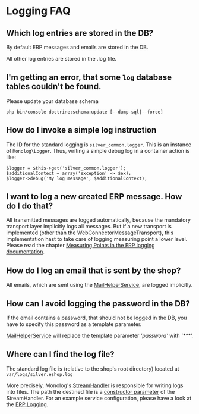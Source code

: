 # Logging FAQ

## Which log entries are stored in the DB?

By default ERP messages and emails are stored in the DB.

All other log entries are stored in the .log file.

## I'm getting an error, that some `log` database tables couldn't be found.

Please update your database schema

``` 
php bin/console doctrine:schema:update [--dump-sql|--force]
```

## How do I invoke a simple log instruction

The ID for the standard logging is `silver_common.logger`. This is an instance of `Monolog\Logger`. Thus, writing a simple debug log in a container action is like:

``` 
$logger = $this->get('silver_common.logger');
$additionalContext = array('exception' => $ex);
$logger->debug('My log message', $additionalContext);
```

## I want to log a new created ERP message. How do I do that?

All transmitted messages are logged automatically, because the mandatory transport layer implicitly logs all messages. But if a new transport is implemented (other than the WebConnectorMessageTransport), this implementation hast to take care of logging measuring point a lower level. Please read the chapter [Measuring Points in the ERP logging documentation](../erp_integration/erp_communication/erp_logging.md#logging-architecture-measuring-points).

## How do I log an email that is sent by the shop?

All emails, which are sent using the [MailHelperService](../../api/helper_services/mailhelperservice.md), are logged implicitly.

## How can I avoid logging the password in the DB?

If the email contains a password, that should not be logged in the DB, you have to specify this password as a template parameter.

[MailHelperService](../../api/helper_services/mailhelperservice.md) will replace the template parameter *'password'* with *'\*\*\*'.*

## Where can I find the log file?

The standard log file is (relative to the shop's root directory) located at `var/logs/silver.eshop.log`

More precisely, Monolog's [StreamHandler](https://github.com/Seldaek/monolog/blob/master/doc/02-handlers-formatters-processors.md#log-to-files-and-syslog) is responsible for writing logs into files. The path the destined file is a [constructor parameter](https://github.com/Seldaek/monolog/blob/master/src/Monolog/Handler/StreamHandler.php#L33) of the StreamHandler. For an example service configuration, please have a look at the [ERP Logging](../erp_integration/erp_communication/erp_logging.md#configuration).
